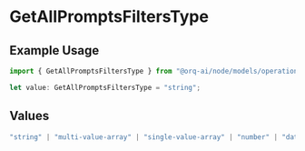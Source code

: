 # GetAllPromptsFiltersType

## Example Usage

```typescript
import { GetAllPromptsFiltersType } from "@orq-ai/node/models/operations";

let value: GetAllPromptsFiltersType = "string";
```

## Values

```typescript
"string" | "multi-value-array" | "single-value-array" | "number" | "date" | "object" | "boolean" | "evaluator"
```